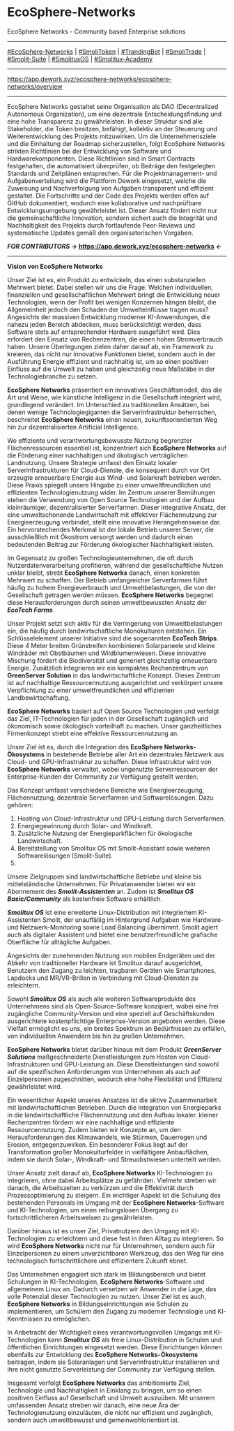 # EcoSphere-Networks
EcoSphere Networks - Community based Enterprise solutions 

___

[#EcoSphere-Networks](https://github.com/SamSchim/EcoSphere-Networks) | [#SmoliToken](https://github.com/SamSchim/SmoliToken) | [#TrandingBot](https://github.com/SamSchim/TrandingBot) | [#SmoliTrade](https://github.com/SamSchim/SmoliTrade-App) | [#Smolit-Suite](https://github.com/SamSchim/Smolitux-Suite) | [#SmolituxOS](https://github.com/SamSchim/SmolituxOS) | [#Smolitux-Academy](https://github.com/SamSchim/Smolitux-Academy)
___
https://app.dework.xyz/ecosphere-networks/ecosphere-networks/overview
___

EcoSphere Networks gestaltet seine Organisation als DAO (Decentralized Autonomous Organization), um eine dezentrale Entscheidungsfindung und eine hohe Transparenz zu gewährleisten. In dieser Struktur sind alle Stakeholder, die Token besitzen, befähigt, kollektiv an der Steuerung und Weiterentwicklung des Projekts mitzuwirken. Um die Unternehmensziele und die Einhaltung der Roadmap sicherzustellen, folgt EcoSphere Networks strikten Richtlinien bei der Entwicklung von Software und Hardwarekomponenten. Diese Richtlinien sind in Smart Contracts festgehalten, die automatisiert überprüfen, ob Beiträge den festgelegten Standards und Zeitplänen entsprechen. Für die Projektmanagement- und Aufgabenverteilung wird die Plattform Dework eingesetzt, welche die Zuweisung und Nachverfolgung von Aufgaben transparent und effizient gestaltet. Die Fortschritte und der Code des Projekts werden offen auf GitHub dokumentiert, wodurch eine kollaborative und nachprüfbare Entwicklungsumgebung gewährleistet ist. Dieser Ansatz fördert nicht nur die gemeinschaftliche Innovation, sondern sichert auch die Integrität und Nachhaltigkeit des Projekts durch fortlaufende Peer-Reviews und systematische Updates gemäß den organisatorischen Vorgaben.


_**FOR CONTRIBUTORS ->**_ **https://app.dework.xyz/ecosphere-networks** **<-**


___


**Vision von EcoSphere Networks**



Unser Ziel ist es, ein Produkt zu entwickeln, das einen substanziellen Mehrwert bietet. Dabei stellen wir uns die Frage: Welchen individuellen, finanziellen und gesellschaftlichen Mehrwert bringt die Entwicklung neuer Technologien, wenn der Profit bei wenigen Konzernen hängen bleibt, die Allgemeinheit jedoch den Schaden der Umwelteinflüsse tragen muss? Angesichts der massiven Entwicklung moderner KI-Anwendungen, die nahezu jeden Bereich abdecken, muss berücksichtigt werden, dass Software stets auf entsprechender Hardware ausgeführt wird. Dies erfordert den Einsatz von Rechenzentren, die einen hohen Stromverbrauch haben. Unsere Überlegungen zielen daher darauf ab, ein Framework zu kreieren, das nicht nur innovative Funktionen bietet, sondern auch in der Ausführung Energie effizient und nachhaltig ist, um so einen positiven Einfluss auf die Umwelt zu haben und gleichzeitig neue Maßstäbe in der Technologiebranche zu setzen.

**EcoSphere Networks** präsentiert ein innovatives Geschäftsmodell, das die Art und Weise, wie künstliche Intelligenz in die Gesellschaft integriert wird, grundlegend verändert. Im Unterschied zu traditionellen Ansätzen, bei denen wenige Technologiegiganten die Serverinfrastruktur beherrschen, beschreitet **EcoSphere Networks** einen neuen, zukunftsorientierten Weg hin zur dezentralisierten Artificial Intelligence. 


Wo effiziente und verantwortungsbewusste Nutzung begrenzter Flächenressourcen essentiell ist, konzentriert sich **EcoSphere Networks** auf die Förderung einer nachhaltigen und ökologisch verträglichen Landnutzung. Unsere Strategie umfasst den Einsatz lokaler Serverinfrastrukturen für Cloud-Dienste, die konsequent durch vor Ort erzeugte erneuerbare Energie aus Wind- und Solarkraft betrieben werden. Diese Praxis spiegelt unsere Hingabe zu einer umweltfreundlichen und effizienten Technologienutzung wider. Im Zentrum unserer Bemühungen stehen die Verwendung von Open Source Technologien und der Aufbau kleinräumiger, dezentralisierter Serverfarmen. Dieser integrative Ansatz, der eine umweltschonende Landwirtschaft mit effektiver Flächennutzung zur Energieerzeugung verbindet, stellt eine innovative Herangehensweise dar. Ein hervorstechendes Merkmal ist der lokale Betrieb unserer Server, die ausschließlich mit Ökostrom versorgt werden und dadurch einen bedeutenden Beitrag zur Förderung ökologischer Nachhaltigkeit leisten.

Im Gegensatz zu großen Technologieunternehmen, die oft durch Nutzerdatenverarbeitung profitieren, während der gesellschaftliche Nutzen unklar bleibt, strebt **EcoSphere Networks** danach, einen konkreten Mehrwert zu schaffen. Der Betrieb umfangreicher Serverfarmen führt häufig zu hohem Energieverbrauch und Umweltbelastungen, die von der Gesellschaft getragen werden müssen. **EcoSphere Networks** begegnet diese Herausforderungen durch seinen umweltbewussten Ansatz der ***EcoTech Farms***.

Unser Projekt setzt sich aktiv für die Verringerung von Umweltbelastungen ein, die häufig durch landwirtschaftliche Monokulturen entstehen. Ein Schlüsselelement unserer Initiative sind die sogenannten **EcoTech Strips**. Diese 4 Meter breiten Grünstreifen kombinieren Solarpaneele und kleine Windräder mit Obstbäumen und Wildblumenwiesen. Diese innovative Mischung fördert die Biodiversität und generiert gleichzeitig erneuerbare Energie. Zusätzlich integrieren wir ein kompaktes Rechenzentrum von **GreenServer Solution** in das landwirtschaftliche Konzept. Dieses Zentrum ist auf nachhaltige Ressourcennutzung ausgerichtet und verkörpert unsere Verpflichtung zu einer umweltfreundlichen und effizienten Landbewirtschaftung.

**EcoSphere Networks** basiert auf Open Source Technologien und verfolgt das Ziel, IT-Technologien für jeden in der Gesellschaft zugänglich und ökonomisch sowie ökologisch vorteilhaft zu machen. Unser ganzheitliches Firmenkonzept strebt eine effektive Ressourcennutzung an.

Unser Ziel ist es, durch die Integration des **EcoSphere Networks-Ökosystems** in bestehende Betriebe aller Art ein dezentrales Netzwerk aus Cloud- und GPU-Infrastruktur zu schaffen. Diese Infrastruktur wird von **EcoSphere Networks** verwaltet, wobei ungenutzte Serverressourcen der Enterprise-Kunden der Community zur Verfügung gestellt werden.

Das Konzept umfasst verschiedene Bereiche wie Energieerzeugung, Flächennutzung, dezentrale Serverfarmen und Softwarelösungen. Dazu gehören:

1. Hosting von Cloud-Infrastruktur und GPU-Leistung durch Serverfarmen.
2. Energiegewinnung durch Solar- und Windkraft.
3. Zusätzliche Nutzung der Energieparkflächen für ökologische Landwirtschaft.
4. Bereitstellung von Smolitux OS mit Smolit-Assistant sowie weiteren Softwarelösungen (Smolit-Suite).
5. 
Unsere Zielgruppen sind landwirtschaftliche Betriebe und kleine bis mittelständische Unternehmen. Für Privatanwender bieten wir ein Abonnement des ***Smolit-Assistenten*** an. Zudem ist ***Smolitux OS Basic/Community*** als kostenfreie Software erhältlich.

***Smolitux OS*** ist eine erweiterte Linux-Distribution mit integriertem KI-Assistenten Smolit, der unauffällig im Hintergrund Aufgaben wie Hardware- und Netzwerk-Monitoring sowie Load Balancing übernimmt. Smolit agiert auch als digitaler Assistent und bietet eine benutzerfreundliche grafische Oberfläche für alltägliche Aufgaben.

Angesichts der zunehmenden Nutzung von mobilen Endgeräten und der Abkehr von traditioneller Hardware ist Smolitux darauf ausgerichtet, Benutzern den Zugang zu leichten, tragbaren Geräten wie Smartphones, Lapdocks und MR/VR-Brillen in Verbindung mit Cloud-Diensten zu erleichtern.

Sowohl ***Smolitux OS*** als auch alle weiteren Softwareprodukte des Unternehmens sind als Open-Source-Software konzipiert, wobei eine frei zugängliche Community-Version und eine speziell auf Geschäftskunden ausgerichtete kostenpflichtige Enterprise-Version angeboten werden. Diese Vielfalt ermöglicht es uns, ein breites Spektrum an Bedürfnissen zu erfüllen, von individuellen Anwendern bis hin zu großen Unternehmen.

**EcoSphere Networks** bietet darüber hinaus mit dem Produkt ***GreenServer Solutions*** maßgeschneiderte Dienstleistungen zum Hosten von Cloud-Infrastrukturen und GPU-Leistung an. Diese Dienstleistungen sind sowohl auf die spezifischen Anforderungen von Unternehmen als auch auf Einzelpersonen zugeschnitten, wodurch eine hohe Flexibilität und Effizienz gewährleistet wird.

Ein wesentlicher Aspekt unseres Ansatzes ist die aktive Zusammenarbeit mit landwirtschaftlichen Betrieben. Durch die Integration von Energieparks in die landwirtschaftliche Flächennutzung und den Aufbau lokaler. kleiner Rechenzentren fördern wir eine nachhaltige und effiziente Ressourcennutzung. Zudem bieten wir Konzepte an, um den Herausforderungen des Klimawandels, wie Stürmen, Dauerregen und Erosion, entgegenzuwirken. Ein besonderer Fokus liegt auf der Transformation großer Monokulturfelder in vielfältigere Anbauflächen, indem sie durch Solar-, Windkraft- und Streuobstwiesen unterteilt werden.

Unser Ansatz zielt darauf ab, **EcoSphere Networks** KI-Technologien zu integrieren, ohne dabei Arbeitsplätze zu gefährden. Vielmehr streben wir danach, die Arbeitszeiten zu verkürzen und die Effektivität durch Prozessoptimierung zu steigern. Ein wichtiger Aspekt ist die Schulung des bestehenden Personals im Umgang mit der **EcoSphere Networks**-Software und KI-Technologien, um einen reibungslosen Übergang zu fortschrittlicheren Arbeitsweisen zu gewährleisten.

Darüber hinaus ist es unser Ziel, Privatnutzern den Umgang mit KI-Technologien zu erleichtern und diese fest in ihren Alltag zu integrieren. So wird **EcoSphere Networks** nicht nur für Unternehmen, sondern auch für Einzelpersonen zu einem unverzichtbaren Werkzeug, das den Weg für eine technologisch fortschrittlichere und effizientere Zukunft ebnet.

Das Unternehmen engagiert sich stark im Bildungsbereich und bietet Schulungen in KI-Technologien, **EcoSphere Networks**-Software und allgemeinem Linux an. Dadurch versetzen wir Anwender in die Lage, das volle Potenzial dieser Technologien zu nutzen. Unser Ziel ist es auch, **EcoSphere Networks** in Bildungseinrichtungen wie Schulen zu implementieren, um Schülern den Zugang zu moderner Technologie und KI-Kenntnissen zu ermöglichen.

In Anbetracht der Wichtigkeit eines verantwortungsvollen Umgangs mit KI-Technologien kann ***Smolitux OS*** als freie Linux-Distribution in Schulen und öffentlichen Einrichtungen eingesetzt werden. Diese Einrichtungen können ebenfalls zur Entwicklung des **EcoSphere Networks-Ökosystems** beitragen, indem sie Solaranlagen und Serverinfrastruktur installieren und ihre nicht genutzte Serverleistung der Community zur Verfügung stellen.

Insgesamt verfolgt **EcoSphere Networks** das ambitionierte Ziel, Technologie und Nachhaltigkeit in Einklang zu bringen, um so einen positiven Einfluss auf Gesellschaft und Umwelt auszuüben. Mit unserem umfassenden Ansatz streben wir danach, eine neue Ära der Technologienutzung einzuläuten, die nicht nur effizient und zugänglich, sondern auch umweltbewusst und gemeinwohlorientiert ist.
